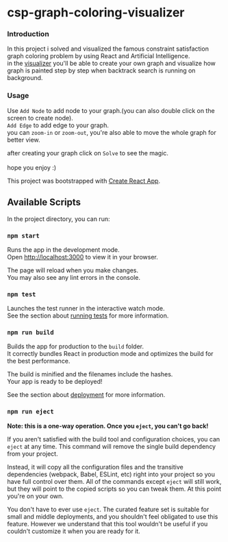 # csp-graph-coloring-visualizer
### Introduction
In this project i solved and visualized the famous constraint satisfaction graph coloring problem by using React and Artificial Intelligence.<br/>
in the [visualizer](https://poriakh.github.io/csp-graph-colouring-visualizer/) you'll be able to create your own graph and visualize how graph is painted step by step when backtrack search is running on background.

### Usage
Use `Add Node` to add node to your graph.(you can also double click on the screen to create node).<br/>
`Add Edge` to add edge to your graph.<br/>
you can `zoom-in` or `zoom-out`, you're also able to move the whole graph for better view.

after creating your graph click on `Solve` to see the magic.<br/><br/>
hope you enjoy :)<br/>

This project was bootstrapped with [Create React App](https://github.com/facebook/create-react-app).

## Available Scripts

In the project directory, you can run:

### `npm start`

Runs the app in the development mode.\
Open [http://localhost:3000](http://localhost:3000) to view it in your browser.

The page will reload when you make changes.\
You may also see any lint errors in the console.

### `npm test`

Launches the test runner in the interactive watch mode.\
See the section about [running tests](https://facebook.github.io/create-react-app/docs/running-tests) for more information.

### `npm run build`

Builds the app for production to the `build` folder.\
It correctly bundles React in production mode and optimizes the build for the best performance.

The build is minified and the filenames include the hashes.\
Your app is ready to be deployed!

See the section about [deployment](https://facebook.github.io/create-react-app/docs/deployment) for more information.

### `npm run eject`

**Note: this is a one-way operation. Once you `eject`, you can't go back!**

If you aren't satisfied with the build tool and configuration choices, you can `eject` at any time. This command will remove the single build dependency from your project.

Instead, it will copy all the configuration files and the transitive dependencies (webpack, Babel, ESLint, etc) right into your project so you have full control over them. All of the commands except `eject` will still work, but they will point to the copied scripts so you can tweak them. At this point you're on your own.

You don't have to ever use `eject`. The curated feature set is suitable for small and middle deployments, and you shouldn't feel obligated to use this feature. However we understand that this tool wouldn't be useful if you couldn't customize it when you are ready for it.